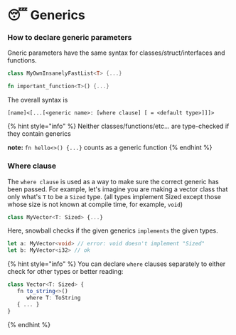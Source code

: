 # 😴 Generics

### How to declare generic parameters

Gneric parameters have the same syntax for classes/struct/interfaces and functions.

```kotlin
class MyOwnInsanelyFastList<T> {...}
```

```rust
fn important_function<T>() {...}
```

The overall syntax is&#x20;

```
[name]<[...[<generic name>: [where clause] [ = <default type>]]]>
```

{% hint style="info" %}
Neither classes/functions/etc... are type-checked if they contain generics

**note:** `fn hello<>() {...}` counts as a generic function
{% endhint %}

### Where clause

The `where clause` is used as a way to make sure the correct generic has been passed. For example, let's imagine you are making a vector class that only what's `T` to be a `Sized` type. (all types implement Sized except those whose size is not known at compile time, for example, `void`)

```typescript
class MyVector<T: Sized> {...}
```

Here, snowball checks if the given generics `implements` the given types.

```typescript
let a: MyVector<void> // error: void doesn't implement "Sized"
let b: MyVector<i32> // ok
```

{% hint style="info" %}
You can declare `where` clauses separately to either check for other types or better reading:

```typescript
class Vector<T: Sized> {
   fn to_string<>() 
      where T: ToString
   { ... } 
}
```
{% endhint %}
